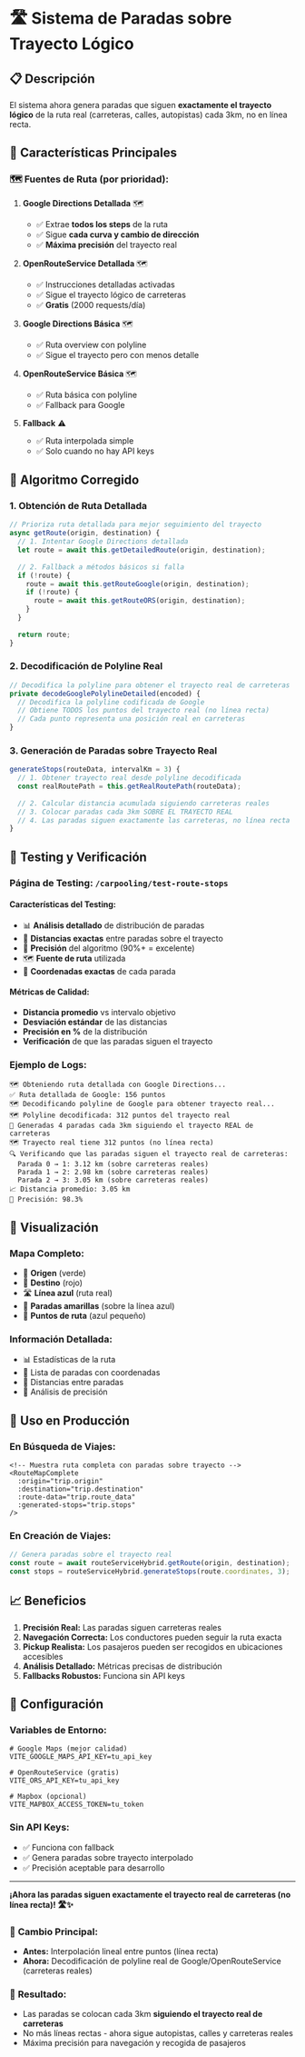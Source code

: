 # 🛣️ Sistema de Paradas sobre Trayecto Lógico

## 📋 Descripción

El sistema ahora genera paradas que siguen **exactamente el trayecto lógico** de la ruta real (carreteras, calles, autopistas) cada 3km, no en línea recta.

## 🎯 Características Principales

### 🗺️ **Fuentes de Ruta (por prioridad):**

1. **Google Directions Detallada** 🗺️
   - ✅ Extrae **todos los steps** de la ruta
   - ✅ Sigue **cada curva y cambio de dirección**
   - ✅ **Máxima precisión** del trayecto real

2. **OpenRouteService Detallada** 🗺️
   - ✅ Instrucciones detalladas activadas
   - ✅ Sigue el trayecto lógico de carreteras
   - ✅ **Gratis** (2000 requests/día)

3. **Google Directions Básica** 🗺️
   - ✅ Ruta overview con polyline
   - ✅ Sigue el trayecto pero con menos detalle

4. **OpenRouteService Básica** 🗺️
   - ✅ Ruta básica con polyline
   - ✅ Fallback para Google

5. **Fallback** ⚠️
   - ✅ Ruta interpolada simple
   - ✅ Solo cuando no hay API keys

## 🔧 Algoritmo Corregido

### 1. **Obtención de Ruta Detallada**
```typescript
// Prioriza ruta detallada para mejor seguimiento del trayecto
async getRoute(origin, destination) {
  // 1. Intentar Google Directions detallada
  let route = await this.getDetailedRoute(origin, destination);
  
  // 2. Fallback a métodos básicos si falla
  if (!route) {
    route = await this.getRouteGoogle(origin, destination);
    if (!route) {
      route = await this.getRouteORS(origin, destination);
    }
  }
  
  return route;
}
```

### 2. **Decodificación de Polyline Real**
```typescript
// Decodifica la polyline para obtener el trayecto real de carreteras
private decodeGooglePolylineDetailed(encoded) {
  // Decodifica la polyline codificada de Google
  // Obtiene TODOS los puntos del trayecto real (no línea recta)
  // Cada punto representa una posición real en carreteras
}
```

### 3. **Generación de Paradas sobre Trayecto Real**
```typescript
generateStops(routeData, intervalKm = 3) {
  // 1. Obtener trayecto real desde polyline decodificada
  const realRoutePath = this.getRealRoutePath(routeData);
  
  // 2. Calcular distancia acumulada siguiendo carreteras reales
  // 3. Colocar paradas cada 3km SOBRE EL TRAYECTO REAL
  // 4. Las paradas siguen exactamente las carreteras, no línea recta
}
```

## 🧪 Testing y Verificación

### **Página de Testing:** `/carpooling/test-route-stops`

#### **Características del Testing:**
- 📊 **Análisis detallado** de distribución de paradas
- 📏 **Distancias exactas** entre paradas sobre el trayecto
- 🎯 **Precisión** del algoritmo (90%+ = excelente)
- 🗺️ **Fuente de ruta** utilizada
- 📍 **Coordenadas exactas** de cada parada

#### **Métricas de Calidad:**
- **Distancia promedio** vs intervalo objetivo
- **Desviación estándar** de las distancias
- **Precisión en %** de la distribución
- **Verificación** de que las paradas siguen el trayecto

### **Ejemplo de Logs:**
```
🗺️ Obteniendo ruta detallada con Google Directions...
✅ Ruta detallada de Google: 156 puntos
🗺️ Decodificando polyline de Google para obtener trayecto real...
🗺️ Polyline decodificada: 312 puntos del trayecto real
🛑 Generadas 4 paradas cada 3km siguiendo el trayecto REAL de carreteras
🗺️ Trayecto real tiene 312 puntos (no línea recta)
🔍 Verificando que las paradas siguen el trayecto real de carreteras:
  Parada 0 → 1: 3.12 km (sobre carreteras reales)
  Parada 1 → 2: 2.98 km (sobre carreteras reales)
  Parada 2 → 3: 3.05 km (sobre carreteras reales)
📈 Distancia promedio: 3.05 km
🎯 Precisión: 98.3%
```

## 🎨 Visualización

### **Mapa Completo:**
- 🏁 **Origen** (verde)
- 🎯 **Destino** (rojo)
- 🛣️ **Línea azul** (ruta real)
- 🛑 **Paradas amarillas** (sobre la línea azul)
- 📍 **Puntos de ruta** (azul pequeño)

### **Información Detallada:**
- 📊 Estadísticas de la ruta
- 📍 Lista de paradas con coordenadas
- 📏 Distancias entre paradas
- 🎯 Análisis de precisión

## 🚀 Uso en Producción

### **En Búsqueda de Viajes:**
```vue
<!-- Muestra ruta completa con paradas sobre trayecto -->
<RouteMapComplete
  :origin="trip.origin"
  :destination="trip.destination"
  :route-data="trip.route_data"
  :generated-stops="trip.stops"
/>
```

### **En Creación de Viajes:**
```typescript
// Genera paradas sobre el trayecto real
const route = await routeServiceHybrid.getRoute(origin, destination);
const stops = routeServiceHybrid.generateStops(route.coordinates, 3);
```

## 📈 Beneficios

1. **Precisión Real:** Las paradas siguen carreteras reales
2. **Navegación Correcta:** Los conductores pueden seguir la ruta exacta
3. **Pickup Realista:** Los pasajeros pueden ser recogidos en ubicaciones accesibles
4. **Análisis Detallado:** Métricas precisas de distribución
5. **Fallbacks Robustos:** Funciona sin API keys

## 🔧 Configuración

### **Variables de Entorno:**
```env
# Google Maps (mejor calidad)
VITE_GOOGLE_MAPS_API_KEY=tu_api_key

# OpenRouteService (gratis)
VITE_ORS_API_KEY=tu_api_key

# Mapbox (opcional)
VITE_MAPBOX_ACCESS_TOKEN=tu_token
```

### **Sin API Keys:**
- ✅ Funciona con fallback
- ✅ Genera paradas sobre trayecto interpolado
- ✅ Precisión aceptable para desarrollo

---

**¡Ahora las paradas siguen exactamente el trayecto real de carreteras (no línea recta)! 🛣️✨**

### 🔧 **Cambio Principal:**
- **Antes:** Interpolación lineal entre puntos (línea recta)
- **Ahora:** Decodificación de polyline real de Google/OpenRouteService (carreteras reales)

### 🎯 **Resultado:**
- Las paradas se colocan cada 3km **siguiendo el trayecto real de carreteras**
- No más líneas rectas - ahora sigue autopistas, calles y carreteras reales
- Máxima precisión para navegación y recogida de pasajeros
